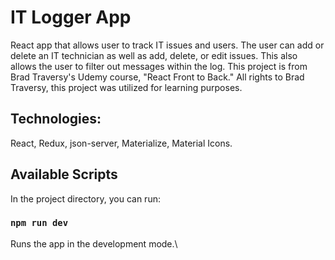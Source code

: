 # IT Logger App

React app that allows user to track IT issues and users. The user can add or delete an IT technician as well as add, delete, or edit issues. This also allows the user to filter out messages within the log. This project is from Brad Traversy's Udemy course, "React Front to Back." All rights to Brad Traversy, this project was utilized for learning purposes.

## Technologies: 
React, Redux, json-server, Materialize, Material Icons. 

## Available Scripts

In the project directory, you can run:

### `npm run dev`

Runs the app in the development mode.\

